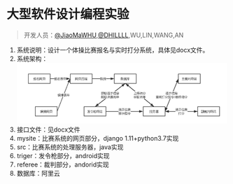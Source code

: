 大型软件设计编程实验
================
> 开发人员：[@JiaoMaWHU](https://github.com/JiaoMaWHU),[@DHILLLL](https://github.com/DHILLLL),WU,LIN,WANG,AN

1. 系统说明：设计一个体操比赛报名与实时打分系统，具体见docx文件。
2. 系统架构：![架构](https://github.com/JiaoMaWHU/softwareDesign/blob/master/架构.png "架构")
3. 接口文件：见docx文件
4. mysite：比赛系统的网页部分，django 1.11+python3.7实现
5. src：比赛系统的处理服务器，java实现
6. triger：发令枪部分，android实现
7. referee：裁判部分，andorid实现
8. 数据库：阿里云
